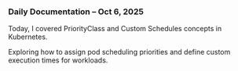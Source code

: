 
### Daily Documentation – Oct 6, 2025

Today, I covered PriorityClass and Custom Schedules concepts in Kubernetes. 

Exploring how to assign pod scheduling priorities and define custom execution times for workloads.
